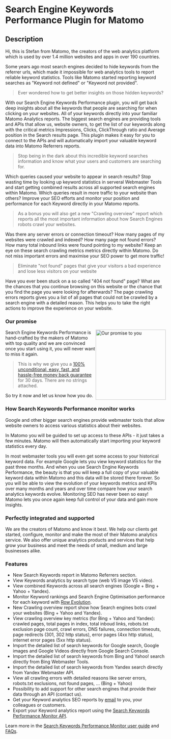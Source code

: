 # Search Engine Keywords Performance Plugin for Matomo

## Description

Hi, this is Stefan from Matomo, the creators of the web analytics platform which is used by over 1.4 million websites and apps in over 190 countries.

Some years ago most search engines decided to hide keywords from the referrer urls, which made it impossible for web analytics tools to report reliable keyword statistics. Tools like Matomo started reporting keyword searches as "Keyword not defined" or "Keyword not provided".

> Ever wondered how to get better insights on those hidden keywords?

With our Search Engine Keywords Performance plugin, you will get back deep insights about all the keywords that people are searching for when clicking on your websites. All of your keywords directly into your familiar Matomo Analytics reports. The biggest search engines are providing tools and APIs that allow us, website owners, to get the list of our keywords along with the critical metrics Impressions, Clicks, ClickThrough ratio and Average position in the Search results page. This plugin makes it easy for you to connect to the APIs and will automatically import your valuable keyword data into Matomo Referrers reports.

> Stop being in the dark about this incredible keyword searches information and know what your users and customers are searching for.

Which queries caused your website to appear in search results? Stop wasting time by looking up keyword statistics in serveral Webmaster Tools and start getting combined results across all supported search engines within Matomo. Which queries result in more traffic to your website than others? Improve your SEO efforts and monitor your position and performance for each Keyword directly in your Matomo reports.

> As a bonus you will also get a new "Crawling overview" report which reports all the most important information about how Search Engines robots crawl your websites. 

Was there any server errors or connection timeout? How many pages of my websites were crawled and indexed? How many page not found errors? How many total inbound links were found pointing to my website? Keep an eye on these search crawling metrics metrics directly within Matomo. Do not miss important errors and maximise your SEO power to get more traffic!

> Eliminate "not found" pages that give your visitors a bad experience and lose less visitors on your website

Have you ever been stuck on a so called "404 not found" page? What are the chances that you continue browsing on this website or the chance that you find the page you were looking for afterwards? The page crawling errors reports gives you a list of all pages that could not be crawled by a search engine with a detailed reason. This helps you to take the right actions to improve the experience on your website.

### Our promise

<a href="https://shop.matomo.org/refund-policy/" target="_blank"><img src="https://shop.matomo.org/wp-content/uploads/2016/10/money_back-300x294.png" style="width:220px;float:right;margin-bottom: 10px;" alt="Our promise to you"></a>Search Engine Keywords Performance is hand-crafted by the makers of Matomo with top quality and we are convinced once you start using it, you will never want to miss it again.


> This is why we give you a [100% unconditional, easy, fast, and hassle-free money back guarantee](https://shop.matomo.org/refund-policy/) for 30 days. There are no strings attached.

So try it now and let us know how you do.  

### How Search Keywords Performance monitor works

Google and other bigger search engines provide webmaster tools that allow website owners to access various statistics about their websites.

In Matomo you will be guided to set up access to these APIs - it just takes a few minutes. Matomo will then automatically start importing your keyword statistics every day.

In most webmaster tools you will even get some access to your historical keyword data. For example Google lets you view keyword statistics for the past three months. And when you use Search Engine Keywords Performance, the beauty is that you will keep a full copy of your valuable keyword data within Matomo and this data will be stored there forever. So you will be able to view the evolution of your keywords metrics and KPIs over many months and years and over time compare how your search analytics keywords evolve. Monitoring SEO has never been so easy! Matomo lets you once again keep full control of your data and gain more insights. 

### Perfectly integrated and supported

We are the creators of Matomo and know it best. We help our clients get started, configure, monitor and make the most of their Matomo analytics service. We also offer unique analytics products and services that help grow your business and meet the needs of small, medium and large businesses alike.

### Features

* New Search Keywords report in Matomo Referrers section.
* View Keywords analytics by search type (web VS image VS video).
* View combined Keywords across all search engines (Google + Bing + Yahoo + Yandex).
* Monitor Keyword rankings and Search Engine Optimisation performance for each keyword with [Row Evolution](https://matomo.org/docs/row-evolution/).
* New Crawling overview report show how Search engines bots crawl your websites (Bing + Yahoo and Yandex).
* View crawling overview key metrics (for Bing + Yahoo and Yandex): crawled pages, total pages in index, total inboud links, robots.txt exclusion page count, crawl errors, DNS failures, connection timeouts, page redirects (301, 302 http status), error pages (4xx http status), internet error pages (5xx http status).
* Import the detailed list of search keywords for Google search, Google images and Google Videos directly from Google Search Console.
* Import the detailed list of search keywords from Bing and Yahoo! search directly from Bing Webmaster Tools.
* Import the detailed list of search keywords from Yandex search directly from Yandex Webmaster API.
* View all crawling errors with detailed reasons like server errors, robots.txt exclusions, not found pages, ... (Bing + Yahoo)
* Possibility to add support for other search engines that provide their data through an API (contact us).
* Get your Keyword analytics SEO reports by [email](https://matomo.org/docs/email-reports/) to you, your colleagues or customers. 
* Export your Keyword analytics report using the [Search Keywords Performance Monitor API](http://developer.matomo.org/api-reference/reporting-api#SearchEngineKeywordsPerformance). 

Learn more in the [Search Keywords Performance Monitor user guide](https://matomo.org/docs/search-engine-keywords-performance/) and [FAQs](https://matomo.org/faq/search-engine-keywords-performance/).
